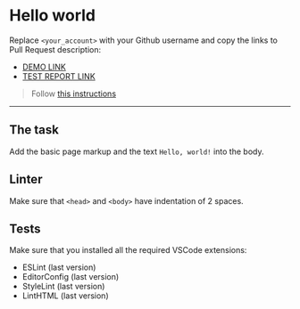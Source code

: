 # Hello world

Replace `<your_account>` with your Github username and copy the links to Pull Request description:
- [DEMO LINK](https://SofiiaYarymovych.github.io/layout_hello-world/)
- [TEST REPORT LINK](https://SofiiaYarymovych.github.io/layout_hello-world/report/html_report/)

> Follow [this instructions](https://mate-academy.github.io/layout_task-guideline/#how-to-solve-the-layout-tasks-on-github)
___

## The task

Add the basic page markup and the text `Hello, world!` into the body.

## Linter

Make sure that `<head>` and `<body>` have indentation of 2 spaces.

## Tests

Make sure that you installed all the required VSCode extensions:

- ESLint (last version)
- EditorConfig (last version)
- StyleLint (last version)
- LintHTML (last version)
